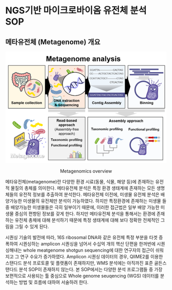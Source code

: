 # NGS기반 마이크로바이옴 유전체 분석 SOP


## 메타유전체 (Metagenome) 개요


![Metagenomics overview](https://github.com/sujin9819/MetaInsight/blob/main/SOP/MetaGenomic/img/G_0_1.png?raw=true)
<center> Metagenomics overview</center>  

메타유전체(metagenome)란 다양한 환경 시료(동물, 식물, 해양 등)에 존재하는 유전적 물질의 총체를 의미한다.
메타유전체 분석은 특정 환경 생태계에 존재하는 모든 생명체들의 유전적 정보를 추출하여 분석한다.
메타유전체 이전에, 미생물 유전체 분석은 배양가능한 미생물의 유전체만 분석이 가능하였다.
하지만 특정환경에 존재하는 미생물 들 중 배양가능한 미생물들은 극히 일부이기 때문에, 이러한 접근법은 일부 배양 가능한 미생물 중심의 편향된 정보를 갖게 한다.
하지만 메타유전체 분석을 통해서는 환경에 존재하는 유전체 총체에 대해 분석하기 때문에 특정 생태계에 대해 보다 정확한 전체적인 그림을 그릴 수 있게 된다.

시퀀싱 기술의 발전에 따라, 16S ribosomal DNA와 같은 유전체 특정 부분을 타겟 증폭하여 시퀀싱하는 amplicon 시퀀싱을 넘어서 수십억 개의 핵산 단편을 한꺼번에 시퀀싱해내는 whole meatgenome shotgun sequencing에 대한 연구자의 접근이 쉬워지고 그 연구 수요가 증가하였다.
Amplicon 시퀀싱 데이터의 경우, QIIME2를 이용한 스탠다드 분석 프로토콜 및 플랫폼이 존재하지만, WMS 분석에는 아직까진 표준 골든스탠다드 분석 SOP이 존재하지 않는다. 본 SOP에서는 다양한 분석 프로그램들 중 가장 보편적으로 사용되는 툴 중심으로 Whole genome seuqencing (WGS) 데이터를 분석하는 방법 및 흐름에 대하여 서술하려 한다.

